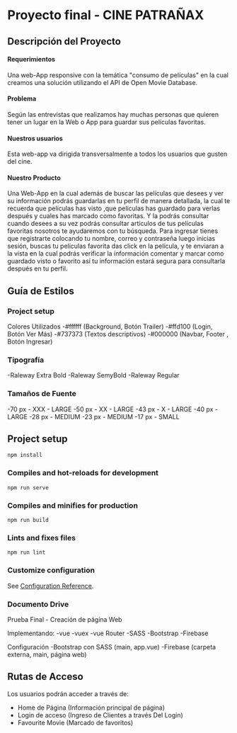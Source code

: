 # Proyecto final - CINE PATRAÑAX

## Descripción del Proyecto
#### Requerimientos
Una web-App responsive con la temática "consumo de películas" en la cual creamos una solución utilizando el API de Open Movie Database.

#### Problema
Según las entrevistas que realizamos hay muchas personas que quieren tener un lugar en la Web o App para guardar sus películas favoritas.

#### Nuestros usuarios
Esta web-app va dirigida transversalmente a todos los usuarios que gusten del cine.

#### Nuestro Producto
Una Web-App en la cual además de buscar las películas que desees y ver su información podrás guardarlas en tu perfil de manera detallada, la cual te recuerda que películas has visto ,que películas has guardado para verlas después y cuales has marcado como favoritas. Y la podrás consultar cuando desees a su vez podrás consultar artículos de tus películas favoritas nosotros te ayudaremos con tu búsqueda.
Para ingresar tienes que registrarte colocando tu nombre, correo y contraseña luego inicias sesión, buscas tu películas favorita das click en la película, y te enviaran a la vista en la cual podrás verificar la información comentar y marcar como guardado visto o favorito así tu información estará segura para consultarla después en tu perfil.


## Guía de Estilos

### Project setup
Colores Utilizados
-#ffffff (Background, Botón Trailer)
-#ffd100 (Login, Botón Ver Más)
-#737373 (Textos descriptivos)
-#000000 (Navbar, Footer , Botón Ingresar)

### Tipografía
-Raleway Extra Bold
-Raleway SemyBold
-Raleway Regular

### Tamaños de Fuente
-70 px - XXX - LARGE
-50 px - XX - LARGE
-43 px - X - LARGE
-40 px - LARGE
-28 px - MEDIUM
-23 px - MEDIUM
-17 px - SMALL

## Project setup
```
npm install
```

### Compiles and hot-reloads for development
```
npm run serve
```

### Compiles and minifies for production
```
npm run build
```

### Lints and fixes files
```
npm run lint
```

### Customize configuration
See [Configuration Reference](https://cli.vuejs.org/config/).

### Documento Drive
Prueba Final - Creación de página Web

Implementando:
-vue
-vuex
-vue Router
-SASS
-Bootstrap
-Firebase

Configuración
-Bootstrap con SASS (main, app.vue)
-Firebase (carpeta externa, main, página web)

## Rutas de Acceso
Los usuarios podrán acceder a través de:
- Home de Página (Información principal de página)
- Login de acceso (Ingreso de Clientes a través Del Login)
- Favourite Movie (Marcado de favoritos)
